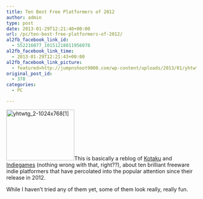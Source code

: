 ```yaml
---
title: Ten Best Free Platformers of 2012
author: admin
type: post
date: 2013-01-29T12:21:40+00:00
url: /pc/ten-best-free-platformers-of-2012/
al2fb_facebook_link_id:
  - 552216077_10151218011956078
al2fb_facebook_link_time:
  - 2013-01-29T12:21:43+00:00
al2fb_facebook_link_picture:
  - featured=http://jumpnshoot9000.com/wp-content/uploads/2013/01/yhtwtg_1-150x150.png
original_post_id:
  - 378
categories:
  - PC

---
```

[<img class=" wp-image-380 alignright" alt="yhtwtg_2-1024x768[1]" src="http://jumpnshoot9000.com/wp-content/uploads/2013/01/yhtwtg_2-1024x7681-300x225.png" width="180" height="135" />][1]This is basically a reblog of [Kotaku][2] and [Indiegames][3] (nothing wrong with that, right??), about ten brilliant freeware indie platformers that have percolated into the popular attention since their release in 2012.

While I haven&#8217;t tried any of them yet, some of them look really, really fun.

 [1]: http://jumpnshoot9000.com/wp-content/uploads/2013/01/yhtwtg_2-1024x7681.png
 [2]: http://www.kotaku.com.au/2013/01/here-are-ten-free-platforming-games/
 [3]: http://indiegames.com/2013/01/top_10_free_platformer_games_o.html